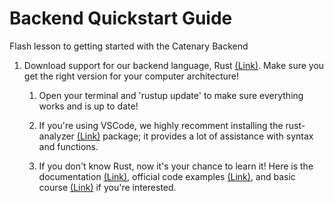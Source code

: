 # Backend Quickstart Guide

Flash lesson to getting started with the Catenary Backend

1. Download support for our backend language, Rust [(Link)](https://www.rust-lang.org/tools/install). Make sure you get the right version for your computer architecture!

    1. Open your terminal and 'rustup update' to make sure everything works and is up to date!

    2. If you're using VSCode, we highly recomment installing the rust-analyzer [(Link)](https://marketplace.visualstudio.com/items?itemName=rust-lang.rust-analyzer) package; it provides a lot of assistance with syntax and functions.

    3. If you don't know Rust, now it's your chance to learn it! Here is the documentation [(Link)](https://doc.rust-lang.org/book/), official code examples [(Link)](https://doc.rust-lang.org/rust-by-example/), and basic course [(Link)](https://github.com/rust-lang/rustlings/) if you're interested.
